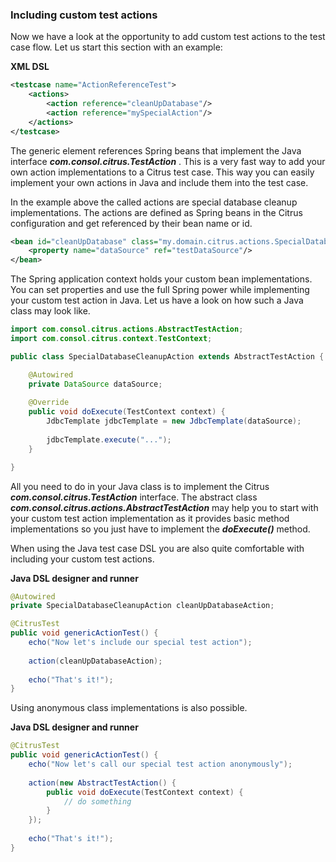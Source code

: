 ### Including custom test actions

Now we have a look at the opportunity to add custom test actions to the test case flow. Let us start this section with an example:

 **XML DSL** 

```xml
<testcase name="ActionReferenceTest">
    <actions>
        <action reference="cleanUpDatabase"/>
        <action reference="mySpecialAction"/>
    </actions>
</testcase>
```

The generic <action> element references Spring beans that implement the Java interface ***com.consol.citrus.TestAction*** . This is a very fast way to add your own action implementations to a Citrus test case. This way you can easily implement your own actions in Java and include them into the test case.

In the example above the called actions are special database cleanup implementations. The actions are defined as Spring beans in the Citrus configuration and get referenced by their bean name or id.

```xml
<bean id="cleanUpDatabase" class="my.domain.citrus.actions.SpecialDatabaseCleanupAction">
    <property name="dataSource" ref="testDataSource"/>
</bean>
```

The Spring application context holds your custom bean implementations. You can set properties and use the full Spring power while implementing your custom test action in Java. Let us have a look on how such a Java class may look like.

```java
import com.consol.citrus.actions.AbstractTestAction;
import com.consol.citrus.context.TestContext;

public class SpecialDatabaseCleanupAction extends AbstractTestAction {

    @Autowired
    private DataSource dataSource;
    
    @Override
    public void doExecute(TestContext context) {
        JdbcTemplate jdbcTemplate = new JdbcTemplate(dataSource);
        
        jdbcTemplate.execute("...");
    }

}
```

All you need to do in your Java class is to implement the Citrus ***com.consol.citrus.TestAction*** interface. The abstract class ***com.consol.citrus.actions.AbstractTestAction*** may help you to start with your custom test action implementation as it provides basic method implementations so you just have to implement the ***doExecute()*** method.

When using the Java test case DSL you are also quite comfortable with including your custom test actions.

 **Java DSL designer and runner** 

```java
@Autowired
private SpecialDatabaseCleanupAction cleanUpDatabaseAction;

@CitrusTest
public void genericActionTest() {
    echo("Now let's include our special test action");
    
    action(cleanUpDatabaseAction);
    
    echo("That's it!");
}
```

Using anonymous class implementations is also possible.

 **Java DSL designer and runner** 

```java
@CitrusTest
public void genericActionTest() {
    echo("Now let's call our special test action anonymously");
    
    action(new AbstractTestAction() {
        public void doExecute(TestContext context) {
            // do something
        }
    });
    
    echo("That's it!");
}
```

